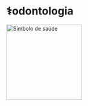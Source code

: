   # ⚕️odontologia




<img src="https://notion-emojis.s3-us-west-2.amazonaws.com/prod/svg-twitter/2695-fe0f.svg" alt="Símbolo de saúde" width="200" style="display: block; margin-left: 0;">


